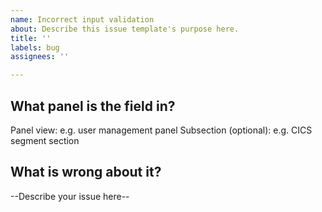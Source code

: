 ```yaml
---
name: Incorrect input validation
about: Describe this issue template's purpose here.
title: ''
labels: bug
assignees: ''

---
```


## What panel is the field in?

Panel view: e.g. user management panel
Subsection (optional): e.g. CICS segment section

## What is wrong about it?

--Describe your issue here--
